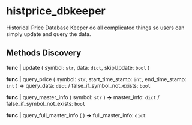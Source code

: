 # histprice_dbkeeper

Historical Price Database Keeper do all complicated things so users can simply update and query the data.

## Methods Discovery

**func |** update ( symbol: `str`, data: `dict`, skipUpdate: `bool` )

**func |** query_price ( symbol: `str`, start_time_stamp: `int`, end_time_stamp: `int` ) **->** query_data: `dict` / false_if_symbol_not_exists: `bool`

**func |** query_master_info ( symbol: `str` ) **->** master_info: `dict` / false_if_symbol_not_exists: `bool`

**func |** query_full_master_info ( ) **->** full_master_info: `dict`
